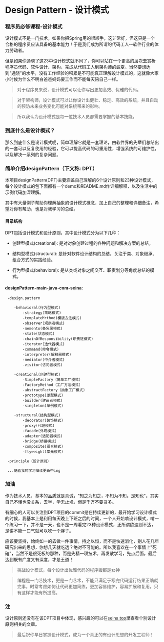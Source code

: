 # Design Pattern - 设计模式

### 程序员必修课程-设计模式

设计模式不是一门技术，如果你把Spring用的很顺手，这非常好，但这只是一个合格的程序员应该具备的基本能力！于是我们成为所谓的代码工人--软件行业的体力劳动者。

但是如果你通晓了这23中设计模式就不同了，你可以站在一个更高的层次去赏析程序员代码、软件设计、架构，完成从代码工人到架构师的蜕变。当然要想达到"通晓"的水平，没有工作经验的积累是不可能真正理解设计模式的，这就像大家小时候为什么不明白爸爸妈妈要工作而不能每天陪自己一样。

>对于程序员来说，设计模式可以让你写出更加高效、优雅的代码。

>对于架构师，设计模式可以让你设计出健壮、稳定、高效的系统，并且自动的预防未来业务变化可能对系统带来的影响。

>所以我认为设计模式是每一位技术人员都需要掌握的基本技能。

### 到底什么是设计模式？

那么到底什么是设计模式呢，简单理解它就是一套理论，由软件界的先辈们总结出的一套可以反复使用的经验，它可以提高代码的可重用性，增强系统的可维护性，以及解决一系列的复杂问题。

### 简单介绍designPattern（下文称: DPT）

本项目designPattern(DPT)主要涵盖自己理解的6个设计原则和23种设计模式，每个设计模式的包下面都有一个demo和README.md作详细解释，以及生活中的示例代码加深理解。

其中有大量例子帮助你理解抽象的设计模式概念，加上自己的整理和详细备注，希望对你有帮助，也是对我学习的总结。

#### 目录结构

DPT包括设计模式和设计原则，其中设计模式分为以下几种：

- 创建型模式(creational): 是对对象创建过程的各种问题和解决方案的总结。

- 结构型模式(structural): 是针对软件设计结构的总结，关注于类、对象继承、组合方式的实践经验。

- 行为型模式(behavioral): 是从类或对象之间交互、职责划分等角度总结的模式。

#### designPattern-main-java-com-seina:
   
     -design.pattern
     
        -behavioral(行为型模式)
            -strategy(策略模式)
            -templateMrthod(模版方法模式)
            -observer(观察者模式)
            -memento(备忘录模式)
            -state(状态模式)
            -chainOfResponsibility(职责链模式)
            -iterator(迭代器模式)
            -command(命令模式)
            -interpreter(解释器模式)
            -mediator(中介者模式)
            -visitor(访问者模式)
            
        -creational(创建型模式)
            -SimpleFactory（简单工厂模式)
            -FactoryMethod（工厂方法模式)
            -abstractFactory（抽象工厂模式)
            -prototype(原型模式)
            -builder(建造者模式)
            -singleton(单例模式)
            
        -structural(结构型模式)
            -decorator(装饰模式)
            -proxy(代理模式)
            -facade(外观模式)
            -adapter(适配器模式)
            -bridge(桥接模式)
            -composite(组合模式)
            -flyweight(享元模式)
            
     -principle（设计原则）
     
     ...随着我的学习陆续更新中ing
   
### 加油 

作为技术人员，基本的品质就是真诚，"知之为知之，不知为不知，是知也"，其实自己不懂也没关系，去学，学无止境，但是千万不要贪多。

有细心的人可以关注到DPT项目的commit是在持续更新的，最开始学习设计模式的时候，我基本上是利用每天晚上下班之后的时间，一个人开始啃设计模式，啃一个练习一下，并不是一天，也不是一周看完23种设计模式，正所谓欲速则不达，是讲不能一口气就可以吃一个胖子。

应该要坚持，始终如一的去做一件事情，持之以恒，而不是快速消化，别人花几年研究出来的思想，你想几天就吃透？绝对不可能的。所以我喜欢在一个事情上"死磕"，当然不是很死板的那种，而是先精一项技术，再发散学习，先点后面，最后达到既有广度又有深度，才是王道！

> 挑战设计模式，每个设计出优雅代码的程序媛都是女神

>编程是一门艺技术，更是一门艺术，不能只满足于写完代码运行结果正确就完事，时常考虑如何让代码更加简练，更加容易维护，容易扩展和复用，只有这样才能有所提高。


### 注

设计原则还没有在该DPT项目中体现，感兴趣的可以在[seina.top](http://seina.top)里查看个别设计原则相关的文章。

>最后祝你早日掌握设计模式，成为一个真正的有设计思想的开发工程师！
